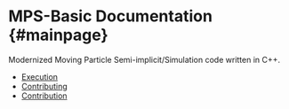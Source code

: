 # MPS-Basic Documentation {#mainpage}

Modernized Moving Particle Semi-implicit/Simulation code written in C++.

- [Execution](execution.md)
- [Contributing](contributing.md)
- [Contribution](#contributing)